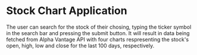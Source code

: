 # Stock Chart Application

The user can search for the stock of their chosing, typing the ticker symbol in the search bar and pressing the submit button. It will result in data being fetched from Alpha Vantage API with four charts respresenting the stock's open, high, low and close for the last 100 days, respectively. 


